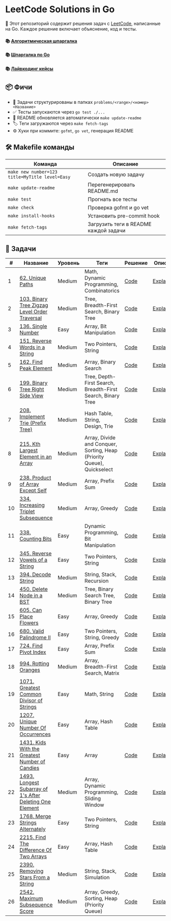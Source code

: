 # LeetCode Solutions in Go

🎯 Этот репозиторий содержит решения задач с [LeetCode](https://leetcode.com), написанные на Go. Каждое решение включает объяснение, код и тесты.

#### 📚 [Алгоритмическая шпаргалка](algoCheatsheet.md)

#### 📚 [Шпаргалка по Go](deepGo.md)

#### 📚 [Лайвкодинг кейсы](livecodingCases.md)

## 📦 Фичи

- 🧠 Задачи структурированы в папках `problems/<range>/<номер><Название>`
- ✅ Тесты запускаются через `go test ./...`
- 🔄 README обновляется автоматически `make update-readme`
- 🏷 Теги загружаются через `make fetch-tags`
- ⚙️ Хуки при коммите: `gofmt`, `go vet`, генерация README

## 🛠 Makefile команды

| Команда | Описание |
|--------|----------|
| `make new number=123 title=MyTitle level=Easy` | Создать новую задачу |
| `make update-readme` | Перегенерировать README.md |
| `make test` | Прогнать все тесты |
| `make check` | Проверка gofmt и go vet |
| `make install-hooks` | Установить pre-commit hook |
| `make fetch-tags` | Загрузить теги в README каждой задачи |

## 🔗 Задачи

| # | Название | Уровень | Теги | Решение | Описание |
|---|----------|---------|------|---------|----------|
| 1 | [62. Unique Paths](https://leetcode.com/problems/unique-paths/) | Medium | Math, Dynamic Programming, Combinatorics | [Code](problems/0-99/62UniquePaths/solution.go) | [Explanation](problems/0-99/62UniquePaths/README.md) |
| 2 | [103. Binary Tree Zigzag Level Order Traversal](https://leetcode.com/problems/binary-tree-zigzag-level-order-traversal/) | Medium | Tree, Breadth-First Search, Binary Tree | [Code](problems/100-199/103BinaryTreeZigzagLevelOrderTraversal/solution.go) | [Explanation](problems/100-199/103BinaryTreeZigzagLevelOrderTraversal/README.md) |
| 3 | [136. Single Number](https://leetcode.com/problems/single-number) | Easy | Array, Bit Manipulation | [Code](problems/100-199/136SingleNumber/solution.go) | [Explanation](problems/100-199/136SingleNumber/README.md) |
| 4 | [151. Reverse Words in a String](https://leetcode.com/problems/reverse-words-in-a-string/) | Medium | Two Pointers, String | [Code](problems/100-199/151ReverseWordsInAString/solution.go) | [Explanation](problems/100-199/151ReverseWordsInAString/README.md) |
| 5 | [162. Find Peak Element](https://leetcode.com/problems/find-peak-element) | Medium | Array, Binary Search | [Code](problems/100-199/162FindPeakElement/solution.go) | [Explanation](problems/100-199/162FindPeakElement/README.md) |
| 6 | [199. Binary Tree Right Side View](https://leetcode.com/problems/binary-tree-right-side-view) | Medium | Tree, Depth-First Search, Breadth-First Search, Binary Tree | [Code](problems/100-199/199BinaryTreeRightSideView/solution.go) | [Explanation](problems/100-199/199BinaryTreeRightSideView/README.md) |
| 7 | [208. Implement Trie (Prefix Tree)](https://leetcode.com/problems/implement-trie-prefix-tree) | Medium | Hash Table, String, Design, Trie | [Code](problems/200-299/208ImplementTriePrefixTree/solution.go) | [Explanation](problems/200-299/208ImplementTriePrefixTree/README.md) |
| 8 | [215. Kth Largest Element in an Array](https://leetcode.com/problems/kth-largest-element-in-an-array/) | Medium | Array, Divide and Conquer, Sorting, Heap (Priority Queue), Quickselect | [Code](problems/200-299/215KthLargestElementInAnArray/solution.go) | [Explanation](problems/200-299/215KthLargestElementInAnArray/README.md) |
| 9 | [238. Product of Array Except Self](https://leetcode.com/problems/product-of-array-except-self/) | Medium | Array, Prefix Sum | [Code](problems/200-299/238ProductOfArrayExceptSelf/solution.go) | [Explanation](problems/200-299/238ProductOfArrayExceptSelf/README.md) |
| 10 | [334. Increasing Triplet Subsequence](https://leetcode.com/problems/increasing-triplet-subsequence) | Medium | Array, Greedy | [Code](problems/300-399/334IncreasingTripletSubsequence/solution.go) | [Explanation](problems/300-399/334IncreasingTripletSubsequence/README.md) |
| 11 | [338. Counting Bits](https://leetcode.com/problems/counting-bits/) | Easy | Dynamic Programming, Bit Manipulation | [Code](problems/300-399/338CountingBits/solution.go) | [Explanation](problems/300-399/338CountingBits/README.md) |
| 12 | [345. Reverse Vowels of a String](https://leetcode.com/problems/reverse-vowels-of-a-string/) | Easy | Two Pointers, String | [Code](problems/300-399/345ReverseVowelsOfAString/solution.go) | [Explanation](problems/300-399/345ReverseVowelsOfAString/README.md) |
| 13 | [394. Decode String](https://leetcode.com/problems/decode-string/) | Medium | String, Stack, Recursion | [Code](problems/300-399/394DecodeString/solution.go) | [Explanation](problems/300-399/394DecodeString/README.md) |
| 14 | [450. Delete Node in a BST](https://leetcode.com/problems/delete-node-in-a-bst/) | Medium | Tree, Binary Search Tree, Binary Tree | [Code](problems/400-499/450DeleteNodeInABst/solution.go) | [Explanation](problems/400-499/450DeleteNodeInABst/README.md) |
| 15 | [605. Can Place Flowers](https://leetcode.com/problems/can-place-flowers/) | Easy | Array, Greedy | [Code](problems/600-699/605CanPlaceFlowers/solution.go) | [Explanation](problems/600-699/605CanPlaceFlowers/README.md) |
| 16 | [680. Valid Palindrome II](https://leetcode.com/problems/valid-palindrome-ii/) | Easy | Two Pointers, String, Greedy | [Code](problems/600-699/680ValidPalindromeII/solution.go) | [Explanation](problems/600-699/680ValidPalindromeII/README.md) |
| 17 | [724. Find Pivot Index](https://leetcode.com/problems/find-pivot-index/) | Easy | Array, Prefix Sum | [Code](problems/700-799/724FindPivotIndex/solution.go) | [Explanation](problems/700-799/724FindPivotIndex/README.md) |
| 18 | [994. Rotting Oranges](https://leetcode.com/problems/rotting-oranges/) | Medium | Array, Breadth-First Search, Matrix | [Code](problems/900-999/994RottingOranges/solution.go) | [Explanation](problems/900-999/994RottingOranges/README.md) |
| 19 | [1071. Greatest Common Divisor of Strings](https://leetcode.com/problems/greatest-common-divisor-of-strings/) | Easy | Math, String | [Code](problems/1000-1099/1071GreatestCommonDivisorOfStrings/solution.go) | [Explanation](problems/1000-1099/1071GreatestCommonDivisorOfStrings/README.md) |
| 20 | [1207. Unique Number Of Occurrences](https://leetcode.com/problems/unique-number-of-occurrences/) | Easy | Array, Hash Table | [Code](problems/1200-1299/1207UniqueNumberOfOccurrences/solution.go) | [Explanation](problems/1200-1299/1207UniqueNumberOfOccurrences/README.md) |
| 21 | [1431. Kids With the Greatest Number of Candies](https://leetcode.com/problems/kids-with-the-greatest-number-of-candies/) | Easy | Array | [Code](problems/1400-1499/1431KidsWithTheGreatestNumberOfCandies/solution.go) | [Explanation](problems/1400-1499/1431KidsWithTheGreatestNumberOfCandies/README.md) |
| 22 | [1493. Longest Subarray of 1's After Deleting One Element](https://leetcode.com/problems/longest-subarray-of-1s-after-deleting-one-element/) | Medium | Array, Dynamic Programming, Sliding Window | [Code](problems/1400-1499/1493LongestSubarrayOf1sAfterDeletingOneElement/solution.go) | [Explanation](problems/1400-1499/1493LongestSubarrayOf1sAfterDeletingOneElement/README.md) |
| 23 | [1768. Merge Strings Alternately](https://leetcode.com/problems/merge-strings-alternately/) | Easy | Two Pointers, String | [Code](problems/1700-1799/1768MergeStringsAlternately/solution.go) | [Explanation](problems/1700-1799/1768MergeStringsAlternately/README.md) |
| 24 | [2215. Find The Difference Of Two Arrays](https://leetcode.com/problems/find-the-difference-of-two-arrays/) | Easy | Array, Hash Table | [Code](problems/2200-2299/2215FindTheDifferenceOfTwoArrays/solution.go) | [Explanation](problems/2200-2299/2215FindTheDifferenceOfTwoArrays/README.md) |
| 25 | [2390. Removing Stars From a String](https://leetcode.com/problems/removing-stars-from-a-string) | Medium | String, Stack, Simulation | [Code](problems/2300-2399/2390RemovingStarsFromAString/solution.go) | [Explanation](problems/2300-2399/2390RemovingStarsFromAString/README.md) |
| 26 | [2542. Maximum Subsequence Score](https://leetcode.com/problems/maximum-subsequence-score/) | Medium | Array, Greedy, Sorting, Heap (Priority Queue) | [Code](problems/2500-2599/2542MaximumSubsequenceScore/solution.go) | [Explanation](problems/2500-2599/2542MaximumSubsequenceScore/README.md) |
